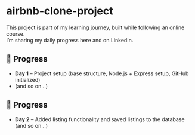 # airbnb-clone-project

This project is part of my learning journey, built while following an online course.  
I’m sharing my daily progress here and on LinkedIn.  

## 📅 Progress  

- **Day 1** – Project setup (base structure, Node.js + Express setup, GitHub initialized)  
- (and so on...)
 

## 📅 Progress 
- **Day 2** – Added listing functionality and saved listings to the database  
(and so on...)
